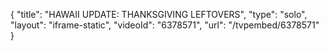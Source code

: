 {
    "title": "HAWAII UPDATE: THANKSGIVING LEFTOVERS",
    "type": "solo",
    "layout": "iframe-static",
    "videoId": "6378571",
    "url": "\/tvpembed\/6378571"
}